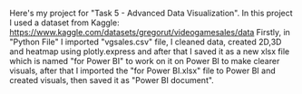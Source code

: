 Here's my project for "Task 5 - Advanced Data Visualization".
In this project I used a dataset from Kaggle: https://www.kaggle.com/datasets/gregorut/videogamesales/data
Firstly, in "Python File" I imported "vgsales.csv" file, I cleaned data, created 2D,3D and heatmap using plotly.express and after that I saved it as a new xlsx file which is named "for Power BI" to work on it on Power BI to make clearer visuals, after that I imported the "for Power BI.xlsx" file to Power BI and created visuals, then saved it as "Power BI document".
